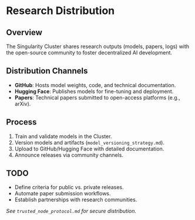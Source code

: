 # Research Distribution

## Overview
The Singularity Cluster shares research outputs (models, papers, logs) with the open-source community to foster decentralized AI development.

## Distribution Channels
- **GitHub**: Hosts model weights, code, and technical documentation.
- **Hugging Face**: Publishes models for fine-tuning and deployment.
- **Papers**: Technical papers submitted to open-access platforms (e.g., arXiv).

## Process
1. Train and validate models in the Cluster.
2. Version models and artifacts (`model_versioning_strategy.md`).
3. Upload to GitHub/Hugging Face with detailed documentation.
4. Announce releases via community channels.

## TODO
- Define criteria for public vs. private releases.
- Automate paper submission workflows.
- Establish partnerships with research communities.

*See `trusted_node_protocol.md` for secure distribution.*